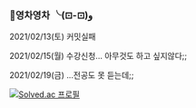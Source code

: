 ### 🌱영차영차 ╰(⊡-⊡)و

<!--
**rim0703/rim0703** is a ✨ _special_ ✨ repository because its `README.md` (this file) appears on your GitHub profile.

Here are some ideas to get you started:

- 🔭 I’m currently working on ...
- 🌱 I’m currently learning ...
- 👯 I’m looking to collaborate on ...
- 🤔 I’m looking for help with ...
- 💬 Ask me about ...
- 📫 How to reach me: ...
- 😄 Pronouns: ...
- ⚡ Fun fact: ...
-->

<!-- ![rim0703's github stats](https://github-readme-stats.vercel.app/api?username=rim0703) 
<b>1일1커밋!</b> -->
2021/02/13(토) 커밋실패

2021/02/15(월) 수강신청... 아무것도 하고 싶지않다;;

2021/02/19(금) ...전공도 못 듣는데;;

[![Solved.ac
프로필](http://mazassumnida.wtf/api/v2/generate_badge?boj=rim0703)](https://solved.ac/rim0703)
